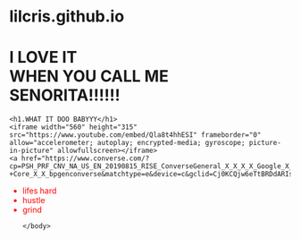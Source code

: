# lilcris.github.io
<!DOCTYPE html>
<html>
	<head>
		<h1>I LOVE IT<div> WHEN YOU CALL ME <div>SENORITA!!!!!!</h1>
	</head>
	<body>
		
	<h1.WHAT IT DOO BABYYY</h1>
	<iframe width="560" height="315" src="https://www.youtube.com/embed/Qla8t4hhESI" frameborder="0" allow="accelerometer; autoplay; encrypted-media; gyroscope; picture-in-picture" allowfullscreen></iframe>
	<a href="https://www.converse.com/?cp=PSH_PRF_CNV_NA_US_EN_20190815_RISE_ConverseGeneral_X_X_X_X_Google_X_X_converse_Converse+-+Core_X_X_bpgenconverse&matchtype=e&device=c&gclid=Cj0KCQjw6eTtBRDdARIsANZWjYYJHpvPK1n3A4pahrgbJhluLygvOQDjB0rRz5OkVvusfFO72OlQEVgaAgquEALw_wcB&gclsrc=aw.ds">nike</a>
<ul>
  <li style="color:red; font size:12px">lifes hard</li>
  <li style="color:red; font size:12px">hustle</li>
  <li style="color:red; font size 12px">grind</li>
	
	</body>
</html>
